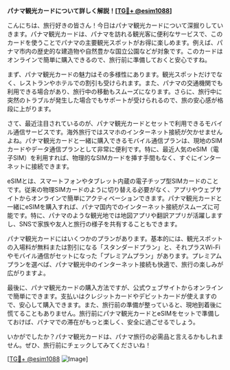 **パナマ観光カードについて詳しく解説！[[TG💪+ @esim1088](https://t.me/s/esim1088)]**

こんにちは、旅行好きの皆さん！今日はパナマ観光カードについて深掘りしていきます。パナマ観光カードは、パナマを訪れる観光客に便利なサービスで、このカードを使うことでパナマの主要観光スポットがお得に楽しめます。例えば、パナマ市内の歴史的な建造物や自然豊かな国立公園などが対象です。このカードはオンラインで簡単に購入できるので、旅行前に準備しておくと安心ですね。

まず、パナマ観光カードの魅力はその多様性にあります。観光スポットだけでなく、レストランやホテルでの割引も受けられます。また、パナマの交通機関でも利用できる場合があり、旅行中の移動もスムーズになります。さらに、旅行中に突然のトラブルが発生した場合でもサポートが受けられるので、旅の安心感が格段に上がります。

さて、最近注目されているのが、パナマ観光カードとセットで利用できるモバイル通信サービスです。海外旅行ではスマホのインターネット接続が欠かせませんよね。パナマ観光カードと一緒に購入できるモバイル通信プランは、現地のSIMカードやデータ通信プランとして非常に便利です。特に、最近人気のeSIM（電子SIM）を利用すれば、物理的なSIMカードを挿す手間もなく、すぐにインターネットに接続できます。

eSIMとは、スマートフォンやタブレット内蔵の電子チップ型SIMカードのことです。従来の物理SIMカードのように切り替える必要がなく、アプリやウェブサイトからオンラインで簡単にアクティベーションできます。パナマ観光カードと一緒にeSIMを購入すれば、パナマ国内でのインターネット接続がスムーズに可能です。特に、パナマのような観光地では地図アプリや翻訳アプリが活躍しますし、SNSで家族や友人と旅行の様子を共有することもできます。

パナマ観光カードにはいくつかのプランがあります。基本的には、観光スポットの入場料が無料または割引になる「スタンダードプラン」と、それプラスWi-Fiやモバイル通信がセットになった「プレミアムプラン」があります。プレミアムプランを選べば、パナマ観光中のインターネット接続も快適で、旅行の楽しみが広がりますよ。

最後に、パナマ観光カードの購入方法ですが、公式ウェブサイトからオンラインで簡単にできます。支払いはクレジットカードやデビットカードが使えますので、安心して購入できます。また、旅行前の準備が整っていると、現地到着後に慌てることもありません。旅行前にパナマ観光カードとeSIMをセットで準備しておけば、パナマでの滞在がもっと楽しく、安全に過ごせるでしょう。

いかがでしたか？パナマ観光カードは、パナマ旅行の必需品と言えるかもしれません。ぜひ、旅行前にチェックしてみてくださいね！

[[TG💪+ @esim1088](https://t.me/s/esim1088) ![Image](https://i.postimg.cc/Y0z9fWf4/image.png)]